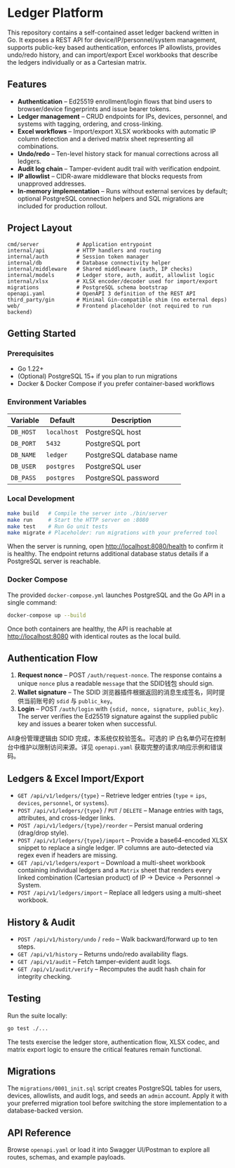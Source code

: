 # Ledger Platform

This repository contains a self-contained asset ledger backend written in Go. It exposes a REST API for device/IP/personnel/system management, supports public-key based authentication, enforces IP allowlists, provides undo/redo history, and can import/export Excel workbooks that describe the ledgers individually or as a Cartesian matrix.

## Features

- **Authentication** – Ed25519 enrollment/login flows that bind users to browser/device fingerprints and issue bearer tokens.
- **Ledger management** – CRUD endpoints for IPs, devices, personnel, and systems with tagging, ordering, and cross-linking.
- **Excel workflows** – Import/export XLSX workbooks with automatic IP column detection and a derived matrix sheet representing all combinations.
- **Undo/redo** – Ten-level history stack for manual corrections across all ledgers.
- **Audit log chain** – Tamper-evident audit trail with verification endpoint.
- **IP allowlist** – CIDR-aware middleware that blocks requests from unapproved addresses.
- **In-memory implementation** – Runs without external services by default; optional PostgreSQL connection helpers and SQL migrations are included for production rollout.

## Project Layout

```
cmd/server            # Application entrypoint
internal/api          # HTTP handlers and routing
internal/auth         # Session token manager
internal/db           # Database connectivity helper
internal/middleware   # Shared middleware (auth, IP checks)
internal/models       # Ledger store, auth, audit, allowlist logic
internal/xlsx         # XLSX encoder/decoder used for import/export
migrations            # PostgreSQL schema bootstrap
openapi.yaml          # OpenAPI 3 definition of the REST API
third_party/gin       # Minimal Gin-compatible shim (no external deps)
web/                  # Frontend placeholder (not required to run backend)
```

## Getting Started

### Prerequisites

- Go 1.22+
- (Optional) PostgreSQL 15+ if you plan to run migrations
- Docker & Docker Compose if you prefer container-based workflows

### Environment Variables

| Variable             | Default     | Description                                      |
|----------------------|-------------|--------------------------------------------------|
| `DB_HOST`            | `localhost` | PostgreSQL host                                  |
| `DB_PORT`            | `5432`      | PostgreSQL port                                  |
| `DB_NAME`            | `ledger`    | PostgreSQL database name                         |
| `DB_USER`            | `postgres`  | PostgreSQL user                                  |
| `DB_PASS`            | `postgres`  | PostgreSQL password                              |

### Local Development

```bash
make build   # Compile the server into ./bin/server
make run     # Start the HTTP server on :8080
make test    # Run Go unit tests
make migrate # Placeholder: run migrations with your preferred tool
```

When the server is running, open <http://localhost:8080/health> to confirm it is healthy. The endpoint returns additional database status details if a PostgreSQL server is reachable.

### Docker Compose

The provided `docker-compose.yml` launches PostgreSQL and the Go API in a single command:

```bash
docker-compose up --build
```

Once both containers are healthy, the API is reachable at <http://localhost:8080> with identical routes as the local build.

## Authentication Flow

1. **Request nonce** – POST `/auth/request-nonce`. The response contains a unique `nonce` plus a readable `message` that the SDID钱包 should sign.
2. **Wallet signature** – The SDID 浏览器插件根据返回的消息生成签名，同时提供当前账号的 `sdid` 与 `public_key`。
3. **Login** – POST `/auth/login` with `{sdid, nonce, signature, public_key}`. The server verifies the Ed25519 signature against the supplied public key and issues a bearer token when successful.

All身份管理逻辑由 SDID 完成，本系统仅校验签名。可选的 IP 白名单仍可在控制台中维护以限制访问来源。详见 `openapi.yaml` 获取完整的请求/响应示例和错误码。

## Ledgers & Excel Import/Export

- `GET /api/v1/ledgers/{type}` – Retrieve ledger entries (`type` = `ips`, `devices`, `personnel`, or `systems`).
- `POST /api/v1/ledgers/{type}` / `PUT` / `DELETE` – Manage entries with tags, attributes, and cross-ledger links.
- `POST /api/v1/ledgers/{type}/reorder` – Persist manual ordering (drag/drop style).
- `POST /api/v1/ledgers/{type}/import` – Provide a base64-encoded XLSX snippet to replace a single ledger. IP columns are auto-detected via regex even if headers are missing.
- `GET /api/v1/ledgers/export` – Download a multi-sheet workbook containing individual ledgers and a `Matrix` sheet that renders every linked combination (Cartesian product) of IP → Device → Personnel → System.
- `POST /api/v1/ledgers/import` – Replace all ledgers using a multi-sheet workbook.

## History & Audit

- `POST /api/v1/history/undo` / `redo` – Walk backward/forward up to ten steps.
- `GET /api/v1/history` – Returns undo/redo availability flags.
- `GET /api/v1/audit` – Fetch tamper-evident audit logs.
- `GET /api/v1/audit/verify` – Recomputes the audit hash chain for integrity checking.

## Testing

Run the suite locally:

```bash
go test ./...
```

The tests exercise the ledger store, authentication flow, XLSX codec, and matrix export logic to ensure the critical features remain functional.

## Migrations

The `migrations/0001_init.sql` script creates PostgreSQL tables for users, devices, allowlists, and audit logs, and seeds an `admin` account. Apply it with your preferred migration tool before switching the store implementation to a database-backed version.

## API Reference

Browse `openapi.yaml` or load it into Swagger UI/Postman to explore all routes, schemas, and example payloads.
